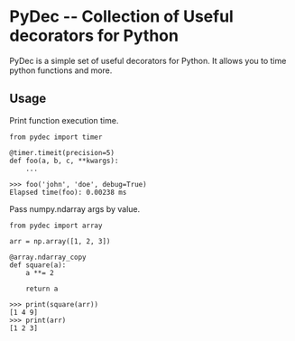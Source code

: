 
# PyDec -- Collection of Useful decorators for Python
PyDec is a simple set of useful decorators for Python. It allows you to time python functions and more.

## Usage

Print function execution time.

	from pydec import timer

	@timer.timeit(precision=5)
	def foo(a, b, c, **kwargs):
		...
		
	>>> foo('john', 'doe', debug=True)
	Elapsed time(foo): 0.00238 ms
		
Pass numpy.ndarray args by value.

	from pydec import array
    
    arr = np.array([1, 2, 3])
    
	@array.ndarray_copy
	def square(a):
	    a **= 2
		
        return a
        
	>>> print(square(arr))
	[1 4 9]
	>>> print(arr)
	[1 2 3]
	
